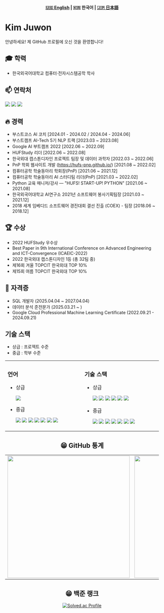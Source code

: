 <h4 align="center">
    <p>
        <a href="README-ko.md">🇺🇸 English</a> |
        <b>🇰🇷 한국어</b> |
        <a href="README-ja.md">🇯🇵 日本語</a> 
    </p>
</h4>

# Kim Juwon
안녕하세요! 제 GitHub 프로필에 오신 것을 환영합니다!<br>

## 🎓 학력
- 한국외국어대학교 컴퓨터·전자시스템공학 학사

## 📫 연락처
<a href="mailto:kjwt1124@hufs.ac.kr" target="_blank"><img src="https://img.shields.io/badge/Gmail-EA4335?style=flat-square&logo=Gmail&logoColor=white"/></a>
<a href="https://www.linkedin.com/in/%EA%B9%80%EC%A3%BC%EC%9B%90/" target="_blank"><img src="https://img.shields.io/badge/LinkedIn-0A66C2?style=flat-square&logo=LinkedIn&logoColor=white"/></a>
<a href="https://uomnf97.tistory.com/" target="_blank"><img src="https://img.shields.io/badge/Tistory-ff822c?style=flat-square&logo=Tistory&logoColor=white"/></a>

## 🔥 경력
- 부스트코스 AI 코치 [2024.01 - 2024.02 / 2024.04 - 2024.06]  
- 부스트캠프 AI-Tech 5기 NLP 트랙 [2023.03 ~ 2023.08]  
- Google AI 부트캠프 2022 [2022.06 ~ 2022.09]  
- HUFStudy 리더 [2022.06 ~ 2022.08]  
- 한국외대 캡스톤디자인 프로젝트 팀장 및 데이터 과학자 [2022.03 ~ 2022.06]  
- PnP 학회 웹사이트 개발 (https://hufs-pnp.github.io/) [2021.08 ~ 2022.02]  
- 컴퓨터공학 학술동아리 학회장(PnP) [2021.06 ~ 2021.12]  
- 컴퓨터공학 학술동아리 AI 스터디팀 리더(PnP) [2021.03 ~ 2022.02]  
- Python 교육 매니저/강사 — "HUFS! START-UP! PYTHON" [2021.06 ~ 2021.08]  
- 한국외국어대학교 AI연구소 2021년 소프트웨어 봉사기획팀장 [2021.03 ~ 2021.12]  
- 2018 세계 임베디드 소프트웨어 경진대회 결선 진출 (COEX) - 팀장 [2018.06 ~ 2018.12]

## 🏆 수상
- 2022 HUFStudy 우수상  
- Best Paper in 9th International Conference on Advanced Engineering and ICT-Convergence (ICAEIC-2022)
- 2022 한국외대 캡스톤디자인 1등 (총 32팀 중)  
- 제16회 겨울 TOPCIT 한국외대 TOP 10%  
- 제15회 여름 TOPCIT 한국외대 TOP 10%

## 🪪 자격증
- SQL 개발자 (2025.04.04 ~ 2027.04.04)  
- 데이터 분석 준전문가 (2025.03.21 ~ )  
- Google Cloud Professional Machine Learning Certificate (2022.09.21 - 2024.09.21)

## 기술 스택
- 상급 : 프로젝트 수준  
- 중급 : 학부 수준  

<center>
 <table width="100%">
 
  <td valign="top" width=600>
    <h3>언어</h3>
    <ul>
     <li>상급</li>
      <p>
       <img src="https://img.shields.io/badge/Python-3776AB?style=flat-square&logo=Python&logoColor=white"/>   
      </p>
     <li>중급</li>
      <p>
        <img src="https://img.shields.io/badge/C++-00599C?style=flat-square&logo=c%2B%2B&logoColor=white"/> 
        <img src="https://img.shields.io/badge/C-A8B9CC?style=flat-square&logo=C&logoColor=white"/>
        <img src="https://img.shields.io/badge/Markdown-000000?style=flat-square&logo=Markdown&logoColor=white"/>
        <img src="https://img.shields.io/badge/HTML-E34F26?style=flat-square&logo=HTML5&logoColor=white"/> 
        <img src="https://img.shields.io/badge/CSS-1572B6?style=flat-square&logo=CSS3&logoColor=white"/>
        <img src="https://img.shields.io/badge/JavaScript-F7DF1E?style=flat-square&logo=JavaScripton&logoColor=white"/>
        <img src="https://img.shields.io/badge/Java-007396?style=flat-square&logo=Java&logoColor=white"/>
      </p>
    </ul>
    
  </td>
  <td valign="top" width=600>
    
   <h3>기술 스택</h3>
   <ul>
     <li>상급</li>
      <p>
       <img src="https://img.shields.io/badge/Git-F05032?style=flat-square&logo=Git&logoColor=white"/>
       <img src="https://img.shields.io/badge/GitHub-181717?style=flat-square&logo=GitHub&logoColor=white"/>
       <img src="https://img.shields.io/badge/React-61DAFB?style=flat-square&logo=React&logoColor=white"/>
       <img src="https://img.shields.io/badge/pandas-%23150458?style=flat-square&logo=pandas&logoColor=white"/>
       <img src="https://img.shields.io/badge/scikit--learn-%23F7931?style=flat-square&logo=scikit-learn&logoColor=white"/>
       <img src="https://img.shields.io/badge/numpy-%23013243?style=flat-square&logo=numpy&logoColor=white"/>
      </p>
     <li>중급</li>
      <p>
       <img src="https://img.shields.io/badge/Arduino-00979D?style=flat-square&logo=Arduino&logoColor=white"/>
       <img src="https://img.shields.io/badge/Tailwind CSS-06B6D4?style=flat-square&logo=Tailwind CSS&logoColor=white"/>
       <img src="https://img.shields.io/badge/TensorFlow-%23FF6F00?style=flat-square&logo=Tensorflow&logoColor=white"/>
       <img src="https://img.shields.io/badge/Pytorch-EE4C2C?style=flat-square&logo=Pytorch&logoColor=white"/>
       <img src="https://img.shields.io/badge/mysql-%2300f?style=flat-square&logo=mysql&logoColor=white"/>
       <img src="https://img.shields.io/badge/Docker-2496ED?style=flat-square&logo=Docker&logoColor=white"/>
       <img src="https://img.shields.io/badge/Raspberry Pi-A22846?style=flat-square&logo=RaspberryPi&logoColor=white"/>
    </p>
  </td></table>
<center>  
 
## 😁 GitHub 통계  
<table width="100%">
 <tr>
  <td valign="top" width="50%">
   <img src="https://github-readme-stats.vercel.app/api?username=Kim-Ju-won&hide_border=false&theme=github_dark" width="400">
  </td>
  <td valign="top" width="50%">
   <img src="https://github-readme-stats.vercel.app/api/top-langs/?username=Kim-Ju-won&hide_border=false&theme=github_dark&layout=compact" width="400">
  </td>
 </tr>
</table>  

 ## 😁 백준 랭크
[![Solved.ac Profile](https://mazassumnida.wtf/api/v2/generate_badge?boj=kjwt1124)](https://solved.ac/kjwt1124)